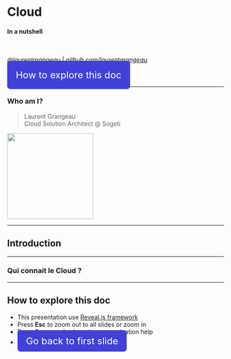 # Cloud
#### In a nutshell

<br />

<i><a target="_new" href="http://twitter.com/laurentgrangeau">@laurentgrangeau</a> | <a target="_new" href="http://github.com/laurentgrangeau">github.com/laurentgrangeau</a></i>

<a href="#/2/3" style="font-size: 22px; background: #4141d8; text-decoration: none; padding: 20px; color: white; border-radius: 7px;">How to explore this doc</a>

---

### Who am I?

> Laurent Grangeau<br />
> Cloud Solution Architect @ Sogeti

<img src="https://pbs.twimg.com/profile_images/1007639151812988929/ln3iUxxF_400x400.jpg" width="200px" />

---

## Introduction

----

### Qui connait le Cloud ?

----

## How to explore this doc

* This presentation use [Reveal.js framework](https://revealjs.com/#/)
* Press **Esc** to zoom out to all slides or zoom in
* Press **?** on your keyboard to get navigation help
* <a href="#/" style="font-size: 22px; background: #4141d8; text-decoration: none; padding: 20px; padding-top: 12px; padding-bottom: 12px; color: white; border-radius: 7px;">Go back to first slide</a>


